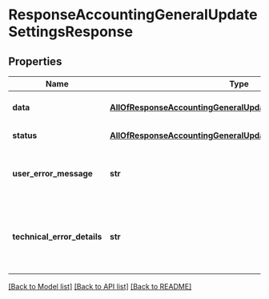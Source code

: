 # ResponseAccountingGeneralUpdateSettingsResponse

## Properties
Name | Type | Description | Notes
------------ | ------------- | ------------- | -------------
**data** | [**AllOfResponseAccountingGeneralUpdateSettingsResponseData**](AllOfResponseAccountingGeneralUpdateSettingsResponseData.md) | API specific response data | [optional] 
**status** | [**AllOfResponseAccountingGeneralUpdateSettingsResponseStatus**](AllOfResponseAccountingGeneralUpdateSettingsResponseStatus.md) | Response status | [optional] 
**user_error_message** | **str** | Error message, in a user readable format | [optional] 
**technical_error_details** | **str** | Technical error details, let us know if you received this. | [optional] 

[[Back to Model list]](../README.md#documentation-for-models) [[Back to API list]](../README.md#documentation-for-api-endpoints) [[Back to README]](../README.md)

